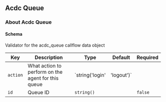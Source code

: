 ## Acdc Queue

### About Acdc Queue

#### Schema

Validator for the acdc_queue callflow data object



Key | Description | Type | Default | Required
--- | ----------- | ---- | ------- | --------
`action` | What action to perform on the agent for this queue | `string('login' | 'logout')` |   | `false`
`id` | Queue ID | `string()` |   | `false`
